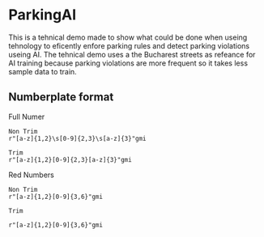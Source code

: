 # ParkingAI

This is a tehnical demo made to show what could be done when useing tehnology to eficently enfore parking rules and detect parking violations useing AI.
The tehnical demo uses a the Bucharest streets as refeance for AI training because parking violations are more frequent so it takes less sample data to train.

## Numberplate format

Full Numer
```
Non Trim
r"[a-z]{1,2}\s[0-9]{2,3}\s[a-z]{3}"gmi

Trim
r"[a-z]{1,2}[0-9]{2,3}[a-z]{3}"gmi
```

Red Numbers
```
Non Trim
r"[a-z]{1,2}[0-9]{3,6}"gmi

Trim

r"[a-z]{1,2}[0-9]{3,6}"gmi
```